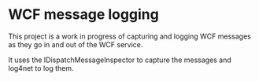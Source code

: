 WCF message logging
===================

This project is a work in progress of capturing and logging WCF messages as they go in and out of the WCF service.

It uses the IDispatchMessageInspector to capture the messages and log4net to log them.